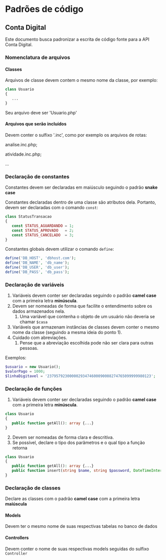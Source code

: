 # Padrões de código

## Conta Digital

Este documento busca padronizar a escrita de código fonte para a API Conta Digital.

### Nomenclatura de arquivos

#### Classes

Arquivos de classe devem contem o mesmo nome da classe, por exemplo:

```php
class Usuario
{
   ...
}
```

Seu arquivo deve ser 'Usuario.php'

#### Arquivos que serão incluídos

Devem conter o sulfixo '.inc', como por exemplo os arquivos de rotas:

analise.inc.php;

atividade.inc.php;

...

### Declaração de constantes

Constantes devem ser declaradas em maiúsculo seguindo o padrão **snake case**

Constantes declaradas dentro de uma classe são atributos dela. Portanto, devem ser declaradas com o comando `const`:

```php
class StatusTransacao
{
   const STATUS_AGUARDANDO = 1;
   const STATUS_APROVADO   = 2;
   const STATUS_CANCELADO  = 3;
}
```

Constantes globais devem utilizar o comando `define`:

```php
define('DB_HOST', 'dbhost.com');
define('DB_NAME', 'db_name');
define('DB_USER', 'db_user');
define('DB_PASS', 'db_pass');
```

### Declaração de variáveis

1. Variáveis devem conter ser declaradas seguindo o padrão **camel case** com a primeira letra **minúscula**.
2. Devem ser nomeadas de forma que facilite o entendimento sobre os dados armazenados nela.
   1. Uma variável que contenha o objeto de um usuário não deveria se chamar `$casa`
3. Variáveis que armazenam instâncias de classes devem conter o mesmo nome da classe (seguindo a mesma ideia do ponto 1).
4. Cuidado com abreviações.
   1. Pense que a abreviação escolhida pode não ser clara para outras pessoas.

Exemplos:

```php
$usuario = new Usuario();
$valorPago = 1000;
$linhaDigitavel = '23795792300000293474600090008274765099999980123';
```

### Declaração de funções
1. Variáveis devem conter ser declaradas seguindo o padrão **camel case** com a primeira letra **minúscula**.
```php
class Usuario
{
   public function getAll(): array {...}
}
```

2. Devem ser nomeadas de forma clara e descritiva.
3. Se possível, declare o tipo dos parâmetros e o qual tipo a função retorna
```php
class Usuario
{
   public function getAll(): array {...}
   public function insert(string $name, string $password, DateTimeInterface $birthDate): void {...}
}
```

### Declaração de classes

Declare as classes com o padrão **camel case** com a primeira letra **maiúscula**

#### Models
Devem ter o mesmo nome de suas respectivas tabelas no banco de dados

#### Controllers
Devem conter o nome de suas respectivas models seguidas do sulfixo ``Controller``